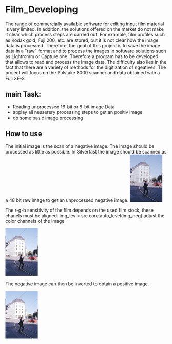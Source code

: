 # Film_Developing
The range of commercially available software for editing input film material is very limited.  In addition, the solutions offered on the market do not make it clear which process steps are carried out. For example, film profiles such as Kodak gold, Fuji 200, etc. are stored, but it is not clear how the image data is processed. Therefore, the goal of this project is to save the image data in a "raw" format and to process the images in software solutions such as Lightromm or Capture one. Therefore a program has to be developed that allows to read and process the image data. The difficulty also lies in the fact that there are a variety of methods for the digitization of ngeatives. The project will focus on the Pulstake 8000 scanner and data obtained with a Fuji XE-3.
## main Task:
- Reading unprocessed 16-bit or 8-bit image Data 
- applay all nesserery processing steps to get an positiv image
- do some basic image processing 

## How to use 

The initial image is the scan of a negative image. The image should be processed as little as possible. In Silverfast the image should be scanned as a 48 bit raw image to get an unprocessed negative image.
![Text](files\img_neg.jpg)

The r-g-b sensitivity of the film depends on the used film stock, these chanels must be aligned.
img_lev = src.core.auto_level(img_neg) 
adjust the color channels of the image

![Text](files\img_lev.jpg)


The negative image can then be inverted to obtain a positive image.


![Text](files\img_lev.jpg)